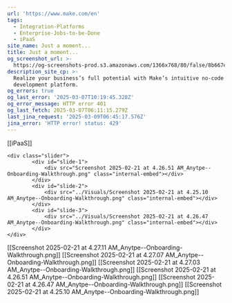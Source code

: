 ```yaml
---
url: 'https://www.make.com/en'
tags:
  - Integration-Platforms
  - Enterprise-Jobs-to-be-Done
  - iPaaS
site_name: Just a moment...
title: Just a moment...
og_screenshot_url: >-
  https://og-screenshots-prod.s3.amazonaws.com/1366x768/80/false/8b667ed7b130b673134c1692b7e6298ac9339d52df72062cff54f219648bab23.jpeg
description_site_cp: >-
  Realize your business’s full potential with Make’s intuitive no-code
  development platform.
og_errors: true
og_last_error: '2025-03-07T10:19:45.328Z'
og_error_message: HTTP error 401
og_last_fetch: 2025-03-07T06:11:15.279Z
last_jina_request: '2025-03-09T06:45:17.576Z'
jina_error: 'HTTP error! status: 429'
---
```


[[iPaaS]]
<div class="slider-carousel">
	
	<div class="slider">
			<div id="slide-1">
				<div src="Screenshot 2025-02-21 at 4.26.51 AM_Anytpe--Onboarding-Walkthrough.png" class="internal-embed"></div>
			</div>
			<div id="slide-2">
				<div src="../Visuals/Screenshot 2025-02-21 at 4.25.10 AM_Anytpe--Onboarding-Walkthrough.png" class="internal-embed"></div>
			</div>
			<div id="slide-3">
				<div src="../Visuals/Screenshot 2025-02-21 at 4.26.47 AM_Anytpe--Onboarding-Walkthrough.png" class="internal-embed"></div>
			</div>
	</div>
</div>

[[Screenshot 2025-02-21 at 4.27.11 AM_Anytpe--Onboarding-Walkthrough.png]]
[[Screenshot 2025-02-21 at 4.27.07 AM_Anytpe--Onboarding-Walkthrough.png]]
[[Screenshot 2025-02-21 at 4.27.03 AM_Anytpe--Onboarding-Walkthrough.png]]
[[Screenshot 2025-02-21 at 4.26.51 AM_Anytpe--Onboarding-Walkthrough.png]]
[[Screenshot 2025-02-21 at 4.26.47 AM_Anytpe--Onboarding-Walkthrough.png]]
[[Screenshot 2025-02-21 at 4.25.10 AM_Anytpe--Onboarding-Walkthrough.png]]

